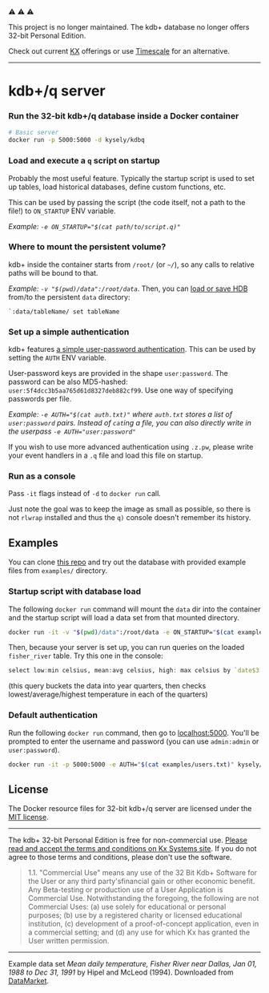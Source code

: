 :warning: :warning: :warning: 

This project is no longer maintained. The kdb+ database no longer offers 32-bit Personal Edition.

Check out current [KX](https://www.kx.com) offerings or use [Timescale](https://www.timescale.com) for an alternative.

---

# kdb+/q server
### Run the 32-bit kdb+/q database inside a Docker container

```sh
# Basic server
docker run -p 5000:5000 -d kysely/kdbq
```

### Load and execute a `q` script on startup
Probably the most useful feature. Typically the startup script is used to set up
tables, load historical databases, define custom functions, etc.

This can be used by passing the script (the code itself, not a path to the file!)
to `ON_STARTUP` ENV variable.

*Example: `-e ON_STARTUP="$(cat path/to/script.q)"`*


### Where to mount the persistent volume?
kdb+ inside the container starts from `/root/` (or `~/`), so any calls to relative
paths will be bound to that.

*Example: `-v "$(pwd)/data":/root/data`*. Then, you can
[load or save HDB](https://code.kx.com/q4m3/11_IO/#113-splayed-tables)
from/to the persistent `data` directory:
```
`:data/tableName/ set tableName
```


### Set up a simple authentication
kdb+ features
[a simple user-password authentication](https://code.kx.com/q/ref/cmdline/#-u-usr-pwd-local).
This can be used by setting the `AUTH` ENV variable.

User-password keys are provided in the shape `user:password`.
The password can be also MD5-hashed: `user:5f4dcc3b5aa765d61d8327deb882cf99`.
Use one way of specifying passwords per file.

*Example: `-e AUTH="$(cat auth.txt)"` where `auth.txt` stores
a list of `user:password` pairs. Instead of `cat`ing a file, you can
also directly write in the userpass `-e AUTH="user:password"`*

If you wish to use more advanced authentication using `.z.pw`, please
write your event handlers in a `.q` file and load this file on startup.


### Run as a console
Pass `-it` flags instead of `-d` to `docker run` call.

Just note the goal was to keep the image as small as possible, so there is not
`rlwrap` installed and thus the `q)` console doesn't remember its history.


## Examples
You can clone [this repo](https://github.com/kysely/kdbq-server) and try out
the database with provided example files from `examples/` directory.

### Startup script with database load
The following `docker run` command will mount the `data` dir into the container
and the startup script will load a data set from that mounted directory.

```sh
docker run -it -v "$(pwd)/data":/root/data -e ON_STARTUP="$(cat examples/load_data.q)" kysely/kdbq
```

Then, because your server is set up, you can run queries on the loaded
`fisher_river` table. Try this one in the console:
```q
select low:min celsius, mean:avg celsius, high: max celsius by `date$3 xbar `month$day from fisher_river
```
(this query buckets the data into year quarters, then checks lowest/average/highest
temperature in each of the quarters)



### Default authentication
Run the following `docker run` command, then go to [localhost:5000](http://localhost:5000).
You'll be prompted to enter the username and password (you can use
`admin:admin` or `user:password`).

```sh
docker run -it -p 5000:5000 -e AUTH="$(cat examples/users.txt)" kysely/kdbq
```


## License
The Docker resource files for 32-bit kdb+/q server are licensed under the
[MIT license](https://github.com/kysely/kdbq-server/blob/master/LICENSE).

---

The kdb+ 32-bit Personal Edition is free for non-commercial use.
[Please read and accept the terms and conditions on Kx Systems site](https://kx.com/download/).
If you do not agree to those terms and conditions, please don't use the software.

> 1.1. "Commercial Use" means any use of the 32 Bit Kdb+ Software for the User or any third party'sfinancial gain or other economic benefit. Any Beta-testing or production use of a User Application is Commercial Use. Notwithstanding the foregoing, the following are not Commercial Uses: (a) use solely for educational or personal purposes; (b) use by a registered charity or licensed educational institution, (c) development of a proof-of-concept application, even in a commercial setting; and (d) any use for which Kx has granted the User written permission.

---

Example data set _Mean daily temperature, Fisher River near Dallas, Jan 01, 1988 to Dec 31, 1991_
by Hipel and McLeod (1994). Downloaded from [DataMarket](https://datamarket.com/data/set/235d/mean-daily-temperature-fisher-river-near-dallas-jan-01-1988-to-dec-31-1991#!ds=235d&display=line).
